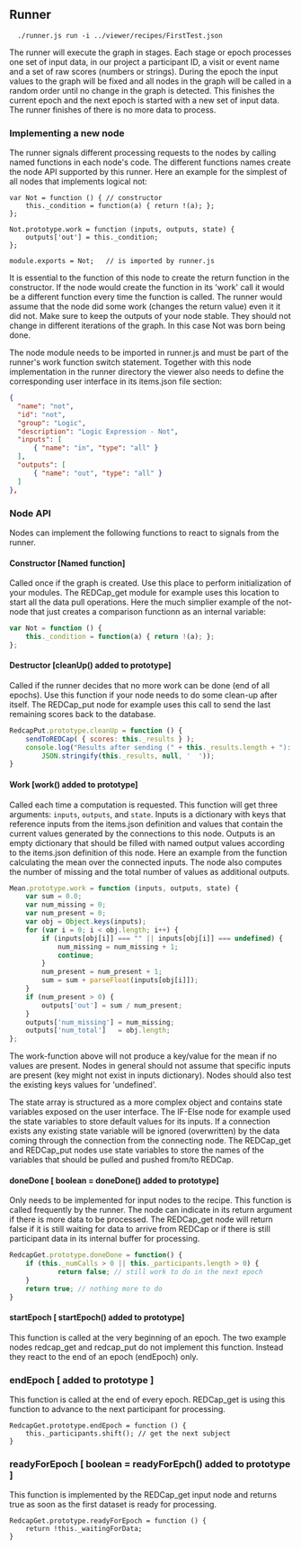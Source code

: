 ## Runner

```
  ./runner.js run -i ../viewer/recipes/FirstTest.json
```

The runner will execute the graph in stages. Each stage or epoch processes one set of input data, in our project a participant ID, a visit or event name and a set of raw scores (numbers or strings). During the epoch the input values to the graph will be fixed and all nodes in the graph will be called in a random order until no change in the graph is detected. This finishes the current epoch and the next epoch is started with a new set of input data. The runner finishes of there is no more data to process.

### Implementing a new node

The runner signals different processing requests to the nodes by calling named functions in each node's code. The different functions names create the node API supported by this runner. Here an example for the simplest of all nodes that implements logical not:
```
var Not = function () { // constructor
    this._condition = function(a) { return !(a); };
};

Not.prototype.work = function (inputs, outputs, state) {
    outputs['out'] = this._condition;
};

module.exports = Not;   // is imported by runner.js
```
It is essential to the function of this node to create the return function in the constructor. If the node would create the function in its 'work' call it would be a different function every time the function is called. The runner would assume that the node did some work (changes the return value) even it it did not. Make sure to keep the outputs of your node stable. They should not change in different iterations of the graph. In this case Not was born being done.

The node module needs to be imported in runner.js and must be part of the runner's work function switch statement. Together with this node implementation in the runner directory the viewer also needs to define the corresponding user interface in its items.json file section:
```JSON
{
  "name": "not",
  "id": "not",
  "group": "Logic",
  "description": "Logic Expression - Not",
  "inputs": [
      { "name": "in", "type": "all" }
  ],
  "outputs": [
      { "name": "out", "type": "all" }
  ]
},
```

### Node API

Nodes can implement the following functions to react to signals from the runner.

#### Constructor [Named function]

Called once if the graph is created. Use this place to perform initialization of your modules. The REDCap_get module for example uses this location to start all the data pull operations. Here the much simplier example of the not-node that just creates a comparison functionn as an internal variable:
```javascript
var Not = function () {
    this._condition = function(a) { return !(a); };
};
```

#### Destructor [cleanUp() added to prototype]

Called if the runner decides that no more work can be done (end of all epochs). Use this function if your node needs to do some clean-up after itself. The REDCap_put node for example uses this call to send the last remaining scores back to the database.
```javascript
RedcapPut.prototype.cleanUp = function () {
    sendToREDCap( { scores: this._results } );
    console.log("Results after sending (" + this._results.length + "): \n" +
		JSON.stringify(this._results, null, '  '));
}
```

#### Work [work() added to prototype]

Called each time a computation is requested. This function will get three arguments: `inputs`, `outputs`, and `state`. Inputs is a dictionary with keys that reference inputs from the items.json definition and values that contain the current values generated by the connections to this node. Outputs is an empty dictionary that should be filled with named output values according to the items.json definition of this node. Here an example from the function calculating the mean over the connected inputs. The node also computes the number of missing and the total number of values as additional outputs.
```javascript
Mean.prototype.work = function (inputs, outputs, state) {
    var sum = 0.0;
    var num_missing = 0;
    var num_present = 0;
    var obj = Object.keys(inputs);
    for (var i = 0; i < obj.length; i++) {
        if (inputs[obj[i]] === "" || inputs[obj[i]] === undefined) {
            num_missing = num_missing + 1;
            continue;
        }
        num_present = num_present + 1;
        sum = sum + parseFloat(inputs[obj[i]]);
    }
    if (num_present > 0) {
        outputs['out'] = sum / num_present;
    }
    outputs['num_missing'] = num_missing;
    outputs['num_total']   = obj.length;
};
```
The work-function above will not produce a key/value for the mean if no values are present. Nodes in general should not assume that specific inputs are present (key might not exist in inputs dictionary). Nodes should also test the existing keys values for 'undefined'.

The state array is structured as a more complex object and contains state variables exposed on the user interface. The IF-Else node for example used the state variables to store default values for its inputs. If a connection exists any existing state variable will be ignored (overwritten) by the data coming through the connection from the connecting node. The REDCap_get and REDCap_put nodes use state variables to store the names of the variables that should be pulled and pushed from/to REDCap.  

#### doneDone [ boolean = doneDone() added to prototype]

Only needs to be implemented for input nodes to the recipe. This function is called frequently by the runner. The node can indicate in its return argument if there is more data to be processed. The REDCap_get node will return false if it is still waiting for data to arrive from REDCap or if there is still participant data in its internal buffer for processing.
```javascript
RedcapGet.prototype.doneDone = function() {
    if (this._numCalls > 0 || this._participants.length > 0) {
            return false; // still work to do in the next epoch
    }
    return true; // nothing more to do		    
}
```

#### startEpoch [ startEpoch() added to prototype]

This function is called at the very beginning of an epoch. The two example nodes redcap_get and redcap_put do not implement this function. Instead they react to the end of an epoch (endEpoch) only.

### endEpoch [ added to prototype ]

This function is called at the end of every epoch. REDCap_get is using this function to advance to the next participant for processing.

```
RedcapGet.prototype.endEpoch = function () {
    this._participants.shift(); // get the next subject      
}
```

### readyForEpoch [ boolean = readyForEpch() added to prototype ]

This function is implemented by the REDCap_get input node and returns true as soon as the first dataset is ready for processing.

```
RedcapGet.prototype.readyForEpoch = function () {
    return !this._waitingForData;
}
```
